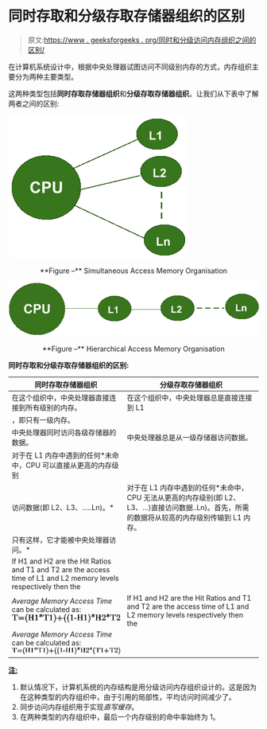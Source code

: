 # 同时存取和分级存取存储器组织的区别

> 原文:[https://www . geeksforgeeks . org/同时和分级访问内存组织之间的区别/](https://www.geeksforgeeks.org/difference-between-simultaneous-and-hierarchical-access-memory-organisations/)

在计算机系统设计中，根据中央处理器试图访问不同级别内存的方式，内存组织主要分为两种主要类型。

这两种类型包括**同时存取存储器组织**和**分级存取存储器组织**。让我们从下表中了解两者之间的区别:

![](img/db3ee068b14286b90c3cf3b2afb3e200.png)

<center>**Figure –** Simultaneous Access Memory Organisation</center>

![](img/badfcde1692def910a7b8236b92a9b14.png)

<center>**Figure –** Hierarchical Access Memory Organisation</center>

**同时存取和分级存取存储器组织的区别:**

| 同时存取存储器组织 | 分级存取存储器组织 |
| --- | --- |
| 在这个组织中，中央处理器直接连接到所有级别的内存。 | 在这个组织中，中央处理器总是直接连接到 L1
，即只有一级内存。 |
| 中央处理器同时访问各级存储器的数据。 | 中央处理器总是从一级存储器访问数据。 |
| 对于在 L1 内存中遇到的任何*未命中，CPU 可以直接从更高的内存级别
访问数据(即 L2、L3、…..Ln)。* | 对于在 L1 内存中遇到的任何*未命中，CPU 无法从更高的内存级别(即 L2、L3、…)直接访问数据..Ln)。首先，所需的数据将从较高的内存级别传输到 L1 内存。
只有这样，它才能被中央处理器访问。* |
| If H1 and H2 are the Hit Ratios and T1 and T2 are the access time of L1 and L2 memory levels respectively then the
*Average Memory Access Time* can be calculated as:![   T=(H1*T1)+((1-H1)*H2*T2  ](img/fb843b44e2a428820f7c93bcc63cb073.png "Rendered by QuickLaTeX.com") | If H1 and H2 are the Hit Ratios and T1 and T2 are the access time of L1 and L2 memory levels respectively then the
*Average Memory Access Time* can be calculated as:![   T=(H1*T1)+((1-H1)*H2*(T1+T2)  ](img/da9d6666f91e582dcba8bc97d14fe206.png "Rendered by QuickLaTeX.com") |

<u>**注:**</u>

1.  默认情况下，计算机系统的内存结构是用分级访问内存组织设计的。这是因为在这种类型的内存组织中，由于引用的局部性，平均访问时间减少了。
2.  同步访问内存组织用于实现*直写缓存*。
3.  在两种类型的内存组织中，最后一个内存级别的命中率始终为 1。